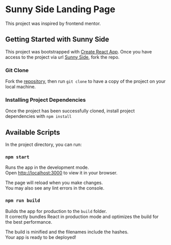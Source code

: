 # Sunny Side Landing Page
This project was inspired by frontend mentor.

## Getting Started with Sunny Side
This project was bootstrapped with [Create React App](https://github.com/facebook/create-react-app).
Once you have access to the project via url [Sunny Side](https://github.com/iamclement1/sunnyside), fork the repo.

### Git Clone
Fork the [repository](https://github.com/iamclement1/sunnyside), then run 
`git clone` to have a copy of the project on your local machine.

### Installing Project Dependencies
Once the project has been successfully cloned, install project dependencies with `npm install`

## Available Scripts

In the project directory, you can run:

### `npm start`

Runs the app in the development mode.\
Open [http://localhost:3000](http://localhost:3000) to view it in your browser.

The page will reload when you make changes.\
You may also see any lint errors in the console.

### `npm run build`

Builds the app for production to the `build` folder.\
It correctly bundles React in production mode and optimizes the build for the best performance.

The build is minified and the filenames include the hashes.\
Your app is ready to be deployed!


